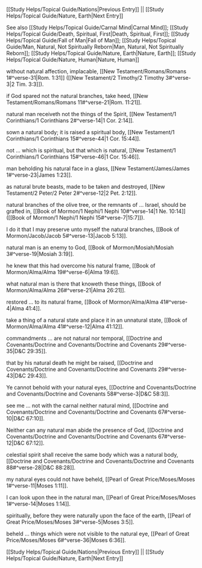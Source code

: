 [[Study Helps/Topical Guide/Nations|Previous Entry]]  ||  [[Study Helps/Topical Guide/Nature, Earth|Next Entry]]

 See also [[Study Helps/Topical Guide/Carnal Mind|Carnal Mind]]; [[Study Helps/Topical Guide/Death, Spiritual, First|Death, Spiritual, First]]; [[Study Helps/Topical Guide/Fall of Man|Fall of Man]]; [[Study Helps/Topical Guide/Man, Natural, Not Spiritually Reborn|Man, Natural, Not Spiritually Reborn]]; [[Study Helps/Topical Guide/Nature, Earth|Nature, Earth]]; [[Study Helps/Topical Guide/Nature, Human|Nature, Human]]

 without natural affection, implacable, [[New Testament/Romans/Romans 1#^verse-31|Rom. 1:31]] ([[New Testament/2 Timothy/2 Timothy 3#^verse-3|2 Tim. 3:3]]).

 if God spared not the natural branches, take heed, [[New Testament/Romans/Romans 11#^verse-21|Rom. 11:21]].

 natural man receiveth not the things of the Spirit, [[New Testament/1 Corinthians/1 Corinthians 2#^verse-14|1 Cor. 2:14]].

 sown a natural body; it is raised a spiritual body, [[New Testament/1 Corinthians/1 Corinthians 15#^verse-44|1 Cor. 15:44]].

 not ... which is spiritual, but that which is natural, [[New Testament/1 Corinthians/1 Corinthians 15#^verse-46|1 Cor. 15:46]].

 man beholding his natural face in a glass, [[New Testament/James/James 1#^verse-23|James 1:23]].

 as natural brute beasts, made to be taken and destroyed, [[New Testament/2 Peter/2 Peter 2#^verse-12|2 Pet. 2:12]].

 natural branches of the olive tree, or the remnants of ... Israel, should be grafted in, [[Book of Mormon/1 Nephi/1 Nephi 10#^verse-14|1 Ne. 10:14]] ([[Book of Mormon/1 Nephi/1 Nephi 15#^verse-7|15:7]]).

 I do it that I may preserve unto myself the natural branches, [[Book of Mormon/Jacob/Jacob 5#^verse-13|Jacob 5:13]].

 natural man is an enemy to God, [[Book of Mormon/Mosiah/Mosiah 3#^verse-19|Mosiah 3:19]].

 he knew that this had overcome his natural frame, [[Book of Mormon/Alma/Alma 19#^verse-6|Alma 19:6]].

 what natural man is there that knoweth these things, [[Book of Mormon/Alma/Alma 26#^verse-21|Alma 26:21]].

 restored ... to its natural frame, [[Book of Mormon/Alma/Alma 41#^verse-4|Alma 41:4]].

 take a thing of a natural state and place it in an unnatural state, [[Book of Mormon/Alma/Alma 41#^verse-12|Alma 41:12]].

 commandments ... are not natural nor temporal, [[Doctrine and Covenants/Doctrine and Covenants/Doctrine and Covenants 29#^verse-35|D&C 29:35]].

 that by his natural death he might be raised, [[Doctrine and Covenants/Doctrine and Covenants/Doctrine and Covenants 29#^verse-43|D&C 29:43]].

 Ye cannot behold with your natural eyes, [[Doctrine and Covenants/Doctrine and Covenants/Doctrine and Covenants 58#^verse-3|D&C 58:3]].

 see me ... not with the carnal neither natural mind, [[Doctrine and Covenants/Doctrine and Covenants/Doctrine and Covenants 67#^verse-10|D&C 67:10]].

 Neither can any natural man abide the presence of God, [[Doctrine and Covenants/Doctrine and Covenants/Doctrine and Covenants 67#^verse-12|D&C 67:12]].

 celestial spirit shall receive the same body which was a natural body, [[Doctrine and Covenants/Doctrine and Covenants/Doctrine and Covenants 88#^verse-28|D&C 88:28]].

 my natural eyes could not have beheld, [[Pearl of Great Price/Moses/Moses 1#^verse-11|Moses 1:11]].

 I can look upon thee in the natural man, [[Pearl of Great Price/Moses/Moses 1#^verse-14|Moses 1:14]].

 spiritually, before they were naturally upon the face of the earth, [[Pearl of Great Price/Moses/Moses 3#^verse-5|Moses 3:5]].

 beheld ... things which were not visible to the natural eye, [[Pearl of Great Price/Moses/Moses 6#^verse-36|Moses 6:36]].

[[Study Helps/Topical Guide/Nations|Previous Entry]]  ||  [[Study Helps/Topical Guide/Nature, Earth|Next Entry]]